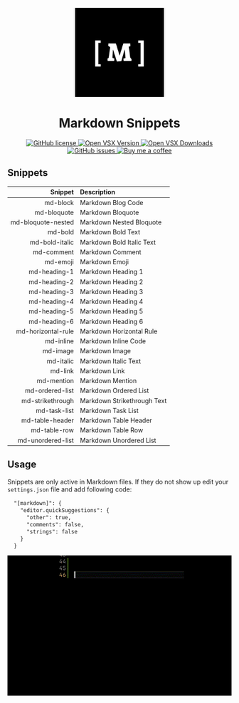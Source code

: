 <p align="center">
    <img src="images/logo.png" alt="Markdown Snippets logo" width="200">
</p>

<h1 align="center">Markdown Snippets</h1>

<p align="center">
  <a href="https://github.com/Amereyeu/Markdown-snippets">
    <img
      src="https://img.shields.io/badge/license-MIT-blue.svg?style=flat-square"
      alt="GitHub license" />
  </a>
  <a href="https://open-vsx.org/extension/Amerey/markdown-snippets">
    <img
      src="https://img.shields.io/open-vsx/v/Amerey/markdown-snippets?label=Open%20VSX"
      alt="Open VSX Version" />
  </a>
  <a href="https://open-vsx.org/extension/Amerey/markdown-snippets">
    <img
      src="https://img.shields.io/open-vsx/dt/Amerey/markdown-snippets?label=Open%20VSX%20Downloads"
      alt="Open VSX Downloads" />
  </a>
  <a href="https://github.com/Amereyeu/Markdown-snippets/issues">
    <img
      src="https://img.shields.io/github/issues/Amereyeu/Markdown-snippets.svg?label=Issues"
      alt="GitHub issues" />
  </a>
  <a href="https://ko-fi.com/amerey">
    <img
      src="https://img.shields.io/badge/Buy%20me%20a%20coffee-$4-orange"
      alt="Buy me a coffee" />
  </a>
</p>

## Snippets

|            Snippet | Description                 |
| -----------------: | :-------------------------- |
|           md-block | Markdown Blog Code          |
|        md-bloquote | Markdown Bloquote           |
| md-bloquote-nested | Markdown Nested Bloquote    |
|            md-bold | Markdown Bold Text          |
|     md-bold-italic | Markdown Bold Italic Text   |
|         md-comment | Markdown Comment            |
|           md-emoji | Markdown Emoji              |
|       md-heading-1 | Markdown Heading 1          |
|       md-heading-2 | Markdown Heading 2          |
|       md-heading-3 | Markdown Heading 3          |
|       md-heading-4 | Markdown Heading 4          |
|       md-heading-5 | Markdown Heading 5          |
|       md-heading-6 | Markdown Heading 6          |
| md-horizontal-rule | Markdown Horizontal Rule    |
|          md-inline | Markdown Inline Code        |
|           md-image | Markdown Image              |
|          md-italic | Markdown Italic Text        |
|            md-link | Markdown Link               |
|         md-mention | Markdown Mention            |
|    md-ordered-list | Markdown Ordered List       |
|   md-strikethrough | Markdown Strikethrough Text |
|       md-task-list | Markdown Task List          |
|    md-table-header | Markdown Table Header       |
|       md-table-row | Markdown Table Row          |
|  md-unordered-list | Markdown Unordered List     |

## Usage

Snippets are only active in Markdown files. If they do not show up edit your `settings.json` file and add following code:

```
  "[markdown]": {
    "editor.quickSuggestions": {
      "other": true,
      "comments": false,
      "strings": false
    }
  }
```

![example](./images/example.gif)


